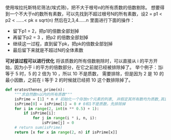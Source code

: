 使用埃拉托斯特尼筛法(埃式筛)，把不大于根号n的所有质数的倍数剔除。
想要得到一个不大于n的数所有素数，可以先找到不超过根号N的所有素数，设2 = p1 < p2 < ......< pk ≤ sqrt(n)
然后在2,3,4......n 里面进行下面的操作：
- 留下p1 = 2，把p1的倍数全部划掉
- 再留下p2 = 3 ，把p2 的倍数全部划掉
- 继续这一过程，直到留下pk，把pk的倍数全部划掉
- 最后留下来就是不超过N的全体素数

**可对该过程可以进行优化**
    将该质数的所有倍数剔除时，可以直接从 i 的平方开始，因为小于 i 的平方的倍数部分，在它之前就已经被排除掉了。
    举个例子：当i等于 5 时，5 的 2 倍为 10 ，所以 10 不是质数，
    需要排除，但是因为 2 是 10 的最小因数，之前在 i 等于 2 的时候就已经把 10 这个数排除掉了。

```python
def eratosthenes_prime(n):
    """求自然数n以内的所有质数"""
    isPrime = [1] * n # 初始化一个存放n个元素的列表, 并假定其所有数均为质数,其index代表这个数
    isPrime[0] = isPrime[1] = 0 # 0和1不是质数，先排除掉
    for i in range(2, int(n ** 0.5) + 1):
        if isPrime[i]:
            for j in range(i * i, n, i):
                isPrime[j] = 0
    # return sum(isPrime)
    return [x for x in range(2, n) if isPrime[x]]
```
